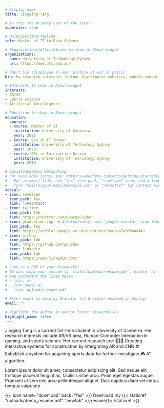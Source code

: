 ```yaml
---
# Display name
title: Jingjing Tang

# Is this the primary user of the site?
superuser: true

# Role/position/tagline
role: Master of IT in Data Science

# Organizations/Affiliations to show in About widget
organizations:
- name: University of Technology Sydney
  url: https://www.uts.edu.au/

# Short bio (displayed in user profile at end of posts)
bio: My research interests include distributed robotics, mobile computing and programmable matter.

# Interests to show in About widget
interests:
- AR/VR
- Sports Science
- Artificial Intelligence

# Education to show in About widget
education:
  courses:
  - course: Master of IT
    institution: University of Canberra
    year: 2021
  - course: BSc in IT (Hons)
    institution: University of Technology Sydney
    year: 2020
  - course: BSc in Interaction Design
    institution: University of Technology Sydney
    year: 2019

# Social/Academic Networking
# For available icons, see: https://wowchemy.com/docs/getting-started/page-builder/#icons
#   For an email link, use "fas" icon pack, "envelope" icon, and a link in the
#   form "mailto:your-email@example.com" or "/#contact" for contact widget.
social:
- icon: envelope
  icon_pack: fas
  link: '/#contact'
- icon: twitter
  icon_pack: fab
  link: https://twitter.com/GeorgeCushen
- icon: graduation-cap  # Alternatively, use `google-scholar` icon from `ai` icon pack
  icon_pack: fas
  link: https://scholar.google.co.uk/citations?user=sIwtMXoAAAAJ
- icon: github
  icon_pack: fab
  link: https://github.com/gcushen
- icon: linkedin
  icon_pack: fab
  link: https://www.linkedin.com/

# Link to a PDF of your resume/CV.
# To use: copy your resume to `static/uploads/resume.pdf`, enable `ai` icons in `params.toml`, 
# and uncomment the lines below.
# - icon: cv
#   icon_pack: ai
#   link: uploads/resume.pdf

# Enter email to display Gravatar (if Gravatar enabled in Config)
email: ""

# Highlight the author in author lists? (true/false)
highlight_name: false
---
```


Jingjing Tang is a current full-time student in University of Canberra. Her research interests include AR/VR area, Human-Computer Interaction in gaming, and sports science. Her current research are:
👩🏻‍💻 Creating interactive systems for construction by intergrating AR and CNN
⚽ Estiablish a system for acquiring sports data for further investigate
🎮 A* algorithm.

Lorem ipsum dolor sit amet, consectetur adipiscing elit. Sed neque elit, tristique placerat feugiat ac, facilisis vitae arcu. Proin eget egestas augue. Praesent ut sem nec arcu pellentesque aliquet. Duis dapibus diam vel metus tempus vulputate.

{{< icon name="download" pack="fas" >}} Download my {{< staticref "uploads/demo_resume.pdf" "newtab" >}}resumé{{< /staticref >}}.
